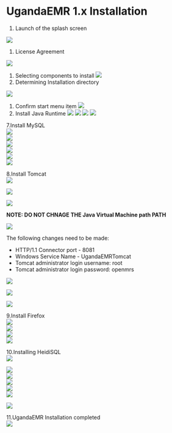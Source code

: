 # UgandaEMR 1.x Installation

1. Launch of the splash screen

![](../images/splash.jpg)

1. License Agreement

![](../images/1.2-agreement.jpg)

1. Selecting components to install ![](../images/1.3-components.jpg)
2. Determining Installation directory

![](../images/1.4-location.jpg)

1. Confirm start menu item ![](../images/1.5-shortcut.jpg)
2. Install Java Runtime ![](../images/2.1-inst-java.jpg) ![](../images/2.3-java.jpg) ![](../images/2.4-java-2.jpg) ![](../images/2.5-inst-java-complete.jpg)

7.Install MySQL  
![](../images/3.1-mysql-configure.jpg)  
![](../images/3.2-standard.jpg)  
![](../images/3.3-comd1.jpg)  
![](../images/3.4-password-for-root.jpg)  
![](../images/3.5-execute.jpg)  
![](../images/3.6-mysql-finished.jpg)

8.Install Tomcat  
![](../images/4.1-tomcat-installation.jpg)

![](../images/4.2-tomcat-agree.jpg)

![](../images/4.4-tomcat-componets.jpg)

 **NOTE: DO NOT CHNAGE THE Java Virtual Machine path PATH** 

![](../images/4.3-java-directory.jpg)

The following changes need to be made:

* HTTP/1.1 Connector port - 8081
* Windows Service Name - UgandaEMRTomcat
* Tomcat administrator login username: root 
* Tomcat administrator login password: openmrs

![](../images/4.5-configure-tomccat.jpg)

![](../images/4.6-tomcat-location.jpg)

![](../images/4.7-tomcat-complete.jpg)

9.Install Firefox  
![](../images/5.3-fire-fox-inst.jpg)  
![](../images/5.4-fire-standard.jpg)  
![](../images/5.5-fire-fox-directory.jpg)  
![](../images/5.1-fire.jpg)

10.Installing HeidiSQL  
![](../images/1.1heidisql.PNG)

![](../images/1.2heidisql.PNG)  
![](../images/1.3heidisql.PNG)  
![](../images/1.4heidisql.PNG)  
![](../images/1.5heidisql.PNG)  
![](../images/1.6heidisql.PNG)

![](../images/1.7heidisql.PNG)

11.UgandaEMR Installation completed  
![](../images/6.0-complete-installation.jpg)

